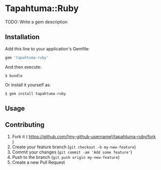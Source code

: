 # Tapahtuma::Ruby

TODO: Write a gem description

## Installation

Add this line to your application's Gemfile:

```ruby
gem 'tapahtuma-ruby'
```

And then execute:

    $ bundle

Or install it yourself as:

    $ gem install tapahtuma-ruby

## Usage


## Contributing

1. Fork it ( https://github.com/[my-github-username]/tapahtuma-ruby/fork )
2. Create your feature branch (`git checkout -b my-new-feature`)
3. Commit your changes (`git commit -am 'Add some feature'`)
4. Push to the branch (`git push origin my-new-feature`)
5. Create a new Pull Request
